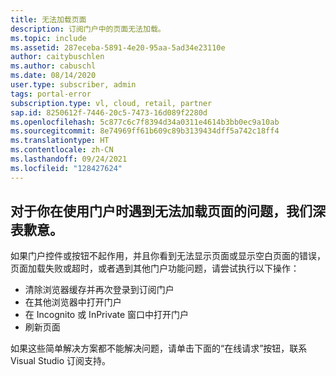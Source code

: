 ```yaml
---
title: 无法加载页面
description: 订阅门户中的页面无法加载。
ms.topic: include
ms.assetid: 287eceba-5891-4e20-95aa-5ad34e23110e
author: caitybuschlen
ms.author: cabuschl
ms.date: 08/14/2020
user.type: subscriber, admin
tags: portal-error
subscription.type: vl, cloud, retail, partner
sap.id: 8250612f-7446-20c5-7473-16d089f2280d
ms.openlocfilehash: 5c877c6c7f8394d34a0311e4614b3bb0ec9a10ab
ms.sourcegitcommit: 8e74969ff61b609c89b3139434dff5a742c18ff4
ms.translationtype: HT
ms.contentlocale: zh-CN
ms.lasthandoff: 09/24/2021
ms.locfileid: "128427624"
---
```

## <a name="were-sorry-to-hear-that-youre-experiencing-an-issue-with-a-page-not-loading-while-using-the-portal"></a>对于你在使用门户时遇到无法加载页面的问题，我们深表歉意。 

如果门户控件或按钮不起作用，并且你看到无法显示页面或显示空白页面的错误，页面加载失败或超时，或者遇到其他门户功能问题，请尝试执行以下操作： 

* 清除浏览器缓存并再次登录到订阅门户 
* 在其他浏览器中打开门户 
* 在 Incognito 或 InPrivate 窗口中打开门户 
* 刷新页面  

如果这些简单解决方案都不能解决问题，请单击下面的“在线请求”按钮，联系 Visual Studio 订阅支持。 